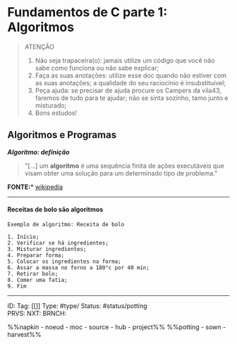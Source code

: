 # Fundamentos de C parte 1: Algoritmos

> ATENÇÃO
> 
> 1. Não seja trapaceira(o): jamais utilize um código que você não sabe como funciona ou não sabe explicar;
> 2. Faça as suas anotações: utilize esse doc quando não estiver com as suas anotações; a qualidade do seu raciocínio é insubstituível;
> 4. Peça ajuda: se precisar de ajuda procure os Campers da vila43, faremos de tudo para te ajudar; não se sinta sozinho, tamo junto e misturado;
> 5. Bons estudos!


## Algoritmos e Programas

***Algoritmo: definição***

> "[...] um **algoritmo** é uma sequência finita de ações executáveis que visam obter uma solução para um determinado tipo de problema."

**FONTE:***  [wikipedia](https://pt.wikipedia.org/wiki/Algoritmo#cite_note-1)

---
#### Receitas de bolo são algoritmos

```
Exemplo de algoritmo: Receita de bolo

1. Início;
2. Verificar se há ingredientes;
3. Misturar ingredientes;
4. Preparar forma;
5. Colocar os ingredientes na forma;
6. Assar a massa no forno a 180°c por 40 min;
7. Retirar bolo;
8. Comer uma fatia;
9. Fim
```


---
ID: 
Tag: [[]]
Type: #type/ 
Status: #status/potting  
PRVS: 
NXT: 
BRNCH: 

%%napkin - noeud - moc - source - hub - project%%
%%potting - sown - harvest%%
